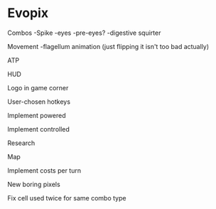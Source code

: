 # Evopix
Combos
  -Spike
  -eyes
  -pre-eyes?
  -digestive squirter
  

Movement
  -flagellum animation (just flipping it isn't too bad actually)
  
ATP

HUD

Logo in game corner

User-chosen hotkeys

Implement powered

Implement controlled

Research

Map

Implement costs per turn

New boring pixels

Fix cell used twice for same combo type
